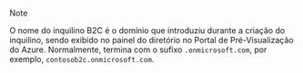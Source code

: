> [!NOTE]
> O nome do inquilino B2C é o domínio que introduziu durante a criação do inquilino, sendo exibido no painel do diretório no Portal de Pré-Visualização do Azure.  Normalmente, termina com o sufixo `.onmicrosoft.com`, por exemplo, `contosob2c.onmicrosoft.com`.
> 
> 



<!--HONumber=Jan17_HO2-->


